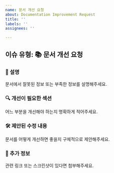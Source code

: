 ```yaml
---
name: 문서 개선 요청
about: Documentation Improvement Request
title: ''
labels: ''
assignees: ''

---
```


이슈 유형: 📚 문서 개선 요청
---

### 📝 설명
문서에서 잘못된 정보 또는 부족한 정보를 설명해주세요.

### 🔍 개선이 필요한 섹션
어느 부분을 개선해야 하는지 명확하게 적어주세요.

### 🛠️ 제안된 수정 내용
문서를 어떻게 개선하면 좋을지 구체적으로 제안해주세요.

### 📎 추가 정보
관련 링크 또는 스크린샷이 있다면 첨부해주세요.
